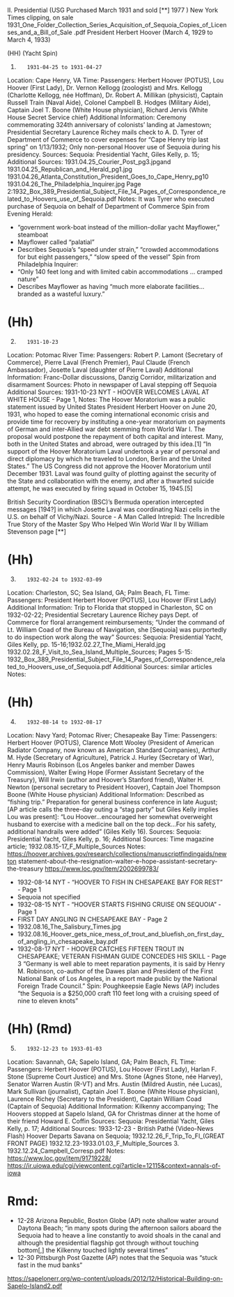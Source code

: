 ﻿II.        Presidential (USG Purchased March 1931 and sold [**] 1977 )
New York Times clipping, on sale
1931_One_Folder_Collection_Series_Acquisition_of_Sequoia_Copies_of_Licenses_and_a_Bill_of_Sale .pdf
President Herbert Hoover (March 4, 1929 to March 4, 1933)


(HH) (Yacht Spin)
1.        1931-04-25 to 1931-04-27
Location: Cape Henry, VA
Time:
Passengers: Herbert Hoover (POTUS), Lou Hoover (First Lady), Dr. Vernon Kellogg (zoologist) and Mrs. Kellogg (Charlotte Kellogg, née Hoffman), Dr. Robert A. Millikan (physicist), Captain Russell Train (Naval Aide), Colonel Campbell B. Hodges (Military Aide), Captain Joel T. Boone (White House physician), Richard Jervis (White House Secret Service chief)
Additional Information: Ceremony commemorating 324th anniversary of colonists’ landing at Jamestown; Presidential Secretary Laurence Richey mails check to A. D. Tyrer of Department of Commerce to cover expenses for “Cape Henry trip last spring” on 1/13/1932; Only non-personal Hoover use of Sequoia during his presidency.
Sources: Sequoia: Presidential Yacht, Giles Kelly, p. 15;
Additional Sources:  1931.04.25_Courier_Post_pg3.jpgand 1931.04.25_Republican_and_Herald_pg1.jpg
1931.04.26_Atlanta_Constitution_President_Goes_to_Cape_Henry_pg10
1931.04.26_The_Philadelphia_Inquirer.jpg
Page 2:1932_Box_389_Presidential_Subject_File_14_Pages_of_Correspondence_related_to_Hoovers_use_of_Sequoia.pdf
Notes:
It was Tyrer who executed purchase of Sequoia on behalf of Department of Commerce
Spin from Evening Herald:
- “government work-boat instead of the million-dollar yacht Mayflower,” steamboat
- Mayflower called “palatial”
- Describes Sequoia’s “speed under strain,” “crowded accommodations for but eight passengers,” “slow speed of the vessel”
Spin from Philadelphia Inquirer:
- “Only 140 feet long and with limited cabin accommodations … cramped nature”
- Describes Mayflower as having “much more elaborate facilities… branded as a wasteful luxury.”


# (Hh)
2.        1931-10-23
Location: Potomac River
Time:
Passengers: Robert P. Lamont (Secretary of Commerce), Pierre Laval (French Premier), Paul Claude (French Ambassador), Josette Laval (daughter of Pierre Laval)
Additional Information: Franc-Dollar discussions, Danzig Corridor, militarization and disarmament
Sources: Photo in newspaper of Laval stepping off Sequoia
Additional Sources: 1931-10-23 NYT - HOOVER WELCOMES LAVAL AT WHITE HOUSE - Page 1,
Notes: The Hoover Moratorium was a public statement issued by United States President Herbert Hoover on June 20, 1931, who hoped to ease the coming international economic crisis and provide time for recovery by instituting a one-year moratorium on payments of German and inter-Allied war debt stemming from World War I. The proposal would postpone the repayment of both capital and interest. Many, both in the United States and abroad, were outraged by this idea.[1] “In support of the Hoover Moratorium Laval undertook a year of personal and direct diplomacy by which he traveled to London, Berlin and the United States.” The US Congress did not approve the Hoover Moratorium until December 1931. Laval was found guilty of plotting against the security of the State and collaboration with the enemy, and after a thwarted suicide attempt, he was executed by firing squad in October 15, 1945.[5]


British Security Coordination (BSC)’s Bermuda operation intercepted messages [194?] in which Josette Laval was coordinating Nazi cells in the U.S. on behalf of Vichy/Nazi. Source - A Man Called Intrepid: The Incredible True Story of the Master Spy Who Helped Win World War II by William Stevenson page [**]


# (Hh)






3.        1932-02-24 to 1932-03-09
Location: Charleston, SC; Sea Island, GA; Palm Beach, FL
Time:
Passengers: President Herbert Hoover (POTUS), Lou Hoover (First Lady)
Additional Information: Trip to Florida that stopped in Charleston, SC on 1932-02-22; Presidential Secretary Laurence Richey pays Dept. of Commerce for floral arrangement reimbursements; “Under the command of Lt. William Coad of the Bureau of Navigation, she [Sequoia] was purportedly to do inspection work along the way”
Sources: Sequoia: Presidential Yacht, Giles Kelly, pp. 15-16;1932.02.27_The_Miami_Herald.jpg
1932.02.28_F_Visit_to_Sea_Island_Multiple_Sources;
Pages 5-15: 1932_Box_389_Presidential_Subject_File_14_Pages_of_Correspondence_related_to_Hoovers_use_of_Sequoia.pdf
Additional Sources: similar articles
Notes:


# (Hh)
4.        1932-08-14 to 1932-08-17
Location: Navy Yard; Potomac River; Chesapeake Bay
Time:
Passengers: Herbert Hoover (POTUS), Clarence Mott Wooley (President of American Radiator Company, now known as American Standard Companies), Arthur M. Hyde (Secretary of Agriculture), Patrick J. Hurley (Secretary of War), Henry Mauris Robinson (Los Angeles banker and member Dawes Commission), Walter Ewing Hope (Former Assistant Secretary of the Treasury), Will Irwin (author and Hoover’s Stanford friend), Walter H. Newton (personal secretary to President Hoover), Captain Joel Thompson Boone (White House physician)
Additional Information: Described as “fishing trip.” Preparation for general business conference in late August; [AP article calls the three-day outing a “stag party” but Giles Kelly implies Lou was present]: “Lou Hoover…encouraged her somewhat overweight husband to exercise with a medicine ball on the top deck…For his safety, additional handrails were added” (Giles Kelly 16).
Sources: Sequoia: Presidential Yacht, Giles Kelly, p. 16;
Additional Sources: Time magazine article; 1932.08.15-17_F_Multiple_Sources
Notes:
https://hoover.archives.gov/research/collections/manuscriptfindingaids/newton
statement-about-the-resignation-walter-e-hope-assistant-secretary-the-treasury
https://www.loc.gov/item/2002699783/
- 1932-08-14 NYT - “HOOVER TO FISH IN CHESAPEAKE BAY FOR REST” - Page 1
- Sequoia not specified
- 1932-08-15 NYT - “HOOVER STARTS FISHING CRUISE ON SEQUOIA” - Page 1
- FIRST DAY ANGLING IN CHESAPEAKE BAY - Page 2
- 1932.08.16_The_Salisbury_Times.jpg
- 1932.08.16_Hoover_gets_nice_mess_of_trout_and_bluefish_on_first_day_of_angling_in_chesapeake_bay.pdf
- 1932-08-17 NYT - HOOVER CATCHES FIFTEEN TROUT IN CHESAPEAKE; VETERAN FISHMAN GUIDE CONCEDES HIS SKILL - Page 3
“Germany is well able to meet reparation payments, it is said by Henry M. Robinson, co-author of the Dawes plan and President of the First National Bank of Los Angeles, in a report made public by the National Foreign Trade Council.”
Spin: Poughkeepsie Eagle News (AP) includes “the Sequoia is a $250,000 craft 110 feet long with a cruising speed of nine to eleven knots”


# (Hh) (Rmd)
5.        1932-12-23 to 1933-01-03
Location: Savannah, GA; Sapelo Island, GA; Palm Beach, FL
Time:
Passengers: Herbert Hoover (POTUS), Lou Hoover (First Lady), Harlan F. Stone (Supreme Court Justice) and Mrs. Stone (Agnes Stone, née Harvey), Senator Warren Austin (R-VT) and Mrs. Austin (Mildred Austin, née Lucas), Mark Sullivan (journalist), Captain Joel T. Boone (White House physician), Laurence Richey (Secretary to the President), Captain William Coad (Captain of Sequoia)
Additional Information: Kilkenny accompanying; The Hoovers stopped at Sapelo Island, GA for Christmas dinner at the home of their friend Howard E. Coffin
Sources: Sequoia: Presidential Yacht, Giles Kelly, p. 17;
Additional Sources: 1933-12-23 - British Pathé (Video-News Flash) Hoover Departs Savana on Sequoia; 1932.12.26_F_Trip_To_Fl_(GREAT FRONT PAGE)
1932.12.23-1933.01.03_F_Multiple_Sources
3. 1932.12.24_Campbell_Corresp.pdf
Notes:
https://www.loc.gov/item/91719228/
https://ir.uiowa.edu/cgi/viewcontent.cgi?article=12115&context=annals-of-iowa
# Rmd:
- 12-28 Arizona Republic, Boston Globe (AP) note shallow water around Daytona Beach; “in many spots during the afternoon sailors aboard the Sequoia had to heave a line constantly to avoid shoals in the canal and although the presidential flagship got through without touching bottom[,] the Kilkenny touched lightly several times”
- 12-30 Pittsburgh Post Gazette (AP) notes that the Sequoia was “stuck fast in the mud banks”


https://sapelonerr.org/wp-content/uploads/2012/12/Historical-Building-on-Sapelo-Island2.pdf